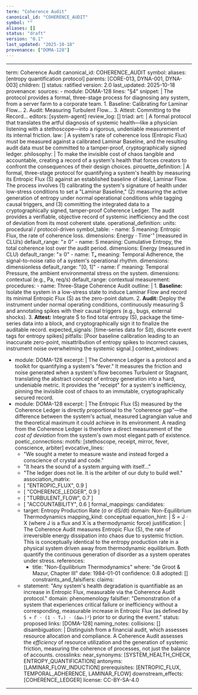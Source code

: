 ```yaml
---
term: "Coherence Audit"
canonical_id: "COHERENCE_AUDIT"
symbol: ""
aliases: []
status: "draft"
version: "0.1"
last_updated: "2025-10-18"
provenance: ["DOMA-128"]
---
```


---
term: Coherence Audit
canonical_id: COHERENCE_AUDIT
symbol: 
aliases: [entropy quantification protocol]
parents: [CORE-013, DYNA-001, DYNA-003]
children: []
status: ratified
version: 2.0
last_updated: 2025-10-18
provenance:
  sources:
    - module: DOMA-128
      lines: "§4"
      snippet: |
        The protocol provides a formal, three-stage process for diagnosing any system, from a server farm to a corporate team. 1. Baseline: Calibrating for Laminar Flow... 2. Audit: Measuring Turbulent Flow... 3. Attest: Committing to the Record...
  editors: [system-agent]
  review_log: []
triad:
  art: |
    A formal protocol that translates the artful diagnosis of systemic health—like a physician listening with a stethoscope—into a rigorous, undeniable measurement of its internal friction.
  law: |
    A system's rate of coherence loss (Entropic Flux) must be measured against a calibrated Laminar Baseline, and the resulting audit data must be committed to a tamper-proof, cryptographically signed ledger.
  philosophy: |
    To make the invisible cost of chaos tangible and accountable, creating a record of a system's health that forces creators to confront the consequences of their design choices.
pirouette_definition: |
  A formal, three-stage protocol for quantifying a system's health by measuring its Entropic Flux (Ṡ) against an established baseline of ideal, Laminar Flow. The process involves (1) calibrating the system's signature of health under low-stress conditions to set a "Laminar Baseline," (2) measuring the active generation of entropy under normal operational conditions while tagging causal triggers, and (3) committing the integrated data to a cryptographically signed, tamper-proof Coherence Ledger. The audit provides a verifiable, objective record of systemic inefficiency and the cost of deviation from its most coherent state.
operational_definition:
  units: procedural / protocol-driven
  symbol_table:
    - name: Ṡ
      meaning: Entropic Flux, the rate of coherence loss.
      dimensions: Energy ⋅ Time⁻¹ (measured in CLU/s)
      default_range: "≥ 0"
    - name: S
      meaning: Cumulative Entropy, the total coherence lost over the audit period.
      dimensions: Energy (measured in CLU)
      default_range: "≥ 0"
    - name: Tₐ
      meaning: Temporal Adherence, the signal-to-noise ratio of a system's operational rhythm.
      dimensions: dimensionless
      default_range: "[0, 1]"
    - name: Γ
      meaning: Temporal Pressure, the ambient environmental stress on the system.
      dimensions: contextual (e.g., Pa, req/s)
      default_range: contextual
  measurement:
    procedures:
      - name: Three-Stage Coherence Audit
        outline: |
          1.  **Baseline:** Isolate the system in a low-stress state to induce Laminar Flow and record its minimal Entropic Flux (Ṡ) as the zero-point datum.
          2.  **Audit:** Deploy the instrument under normal operating conditions, continuously measuring Ṡ and annotating spikes with their causal triggers (e.g., bugs, external shocks).
          3.  **Attest:** Integrate Ṡ to find total entropy (S), package the time-series data into a block, and cryptographically sign it to finalize the auditable record.
        expected_signals: [time-series data for Ṡ(t), discrete event tags for entropy spikes]
        pitfalls: [Poor baseline calibration leading to an inaccurate zero-point, misattribution of entropy spikes to incorrect causes, instrument noise overwhelming the systemic signal.]
context_windows:
  - module: DOMA-128
    excerpt: |
      The Coherence Ledger is a protocol and a toolkit for quantifying a system's "fever." It measures the friction and noise generated when a system's flow becomes Turbulent or Stagnant, translating the abstract concept of entropy generation into a hard, undeniable metric. It provides the "receipt" for a system's inefficiency, pinning the invisible cost of chaos to an immutable, cryptographically secured record.
  - module: DOMA-128
    excerpt: |
      The Entropic Flux (Ṡ) measured by the Coherence Ledger is directly proportional to the "coherence gap"—the difference between the system's actual, measured Lagrangian value and the theoretical maximum it could achieve in its environment. A reading from the Coherence Ledger is therefore a direct measurement of the *cost of deviation* from the system's own most elegant path of existence.
poetic_connections:
  motifs: [stethoscope, receipt, mirror, fever, conscience, arbiter]
  evocative_lines:
    - "We sought a meter to measure waste and instead forged a conscience of crystal and code."
    - "It hears the sound of a system arguing with itself..."
    - "The ledger does not lie. It is the arbiter of our duty to build well."
  association_matrix:
    - [ "ENTROPIC_FLUX", 0.9 ]
    - [ "COHERENCE_LEDGER", 0.9 ]
    - [ "TURBULENT_FLOW", 0.7 ]
    - [ "ACCOUNTABILITY", 0.6 ]
formal_mappings:
  candidates:
    - target: Entropy Production Rate (σ or dS/dt)
      domain: Non-Equilibrium Thermodynamics
      mapping_kind: conceptual
      equation_hint: |
        Ṡ ∝ J ⋅ X (where J is a flux and X is a thermodynamic force)
      justification: |
        The Coherence Audit measures Entropic Flux (Ṡ), the rate of irreversible energy dissipation into chaos due to systemic friction. This is conceptually identical to the entropy production rate in a physical system driven away from thermodynamic equilibrium. Both quantify the continuous generation of disorder as a system operates under stress.
      references:
        - title: "Non-Equilibrium Thermodynamics"
          where: "de Groot & Mazur, Chapter III"
          date: 1984-01-01
      confidence: 0.8
  adopted:
    []
constraints_and_falsifiers:
  claims:
    - statement: "Any system's health degradation is quantifiable as an increase in Entropic Flux, measurable via the Coherence Audit protocol."
      domain: phenomenology
      falsifier: "Demonstration of a system that experiences critical failure or inefficiency without a corresponding, measurable increase in Entropic Flux (as defined by `Ṡ ∝ Γ ⋅ (1 - Tₐ) ⋅ (Δωₖ)²`) prior to or during the event."
      status: proposed
      links: [DOMA-128]
naming_notes:
  collisions: []
  disambiguation: |
    Distinguish from a financial audit, which assesses resource allocation and compliance. A Coherence Audit assesses the *efficiency* of resource utilization and the generation of systemic friction, measuring the coherence of processes, not just the balance of accounts.
crosslinks:
  near_synonyms: [SYSTEM_HEALTH_CHECK, ENTROPY_QUANTIFICATION]
  antonyms: [LAMINAR_FLOW_INDUCTION]
  prerequisites: [ENTROPIC_FLUX, TEMPORAL_ADHERENCE, LAMINAR_FLOW]
  downstream_effects: [COHERENCE_LEDGER]
license: CC-BY-SA-4.0
---